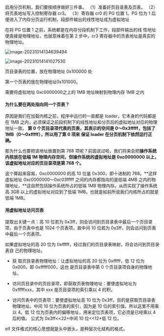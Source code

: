 





启用分页机制，我们要按顺序做好三件事。
（1）准备好页目录表及页表。
（2）将页表地址写入控制寄存器 cr3。
（3）寄存器 cr0 的 PG 位置 1。PG 位为 1 后便进入了内存分页运行机制，段部件输出的线性地址成为虚拟地址

在将 PG 位置 1 之前，系统都是在内存分段机制下工作，段部件输出的线
性地址便直接是物理地址，也就意味着在第 2 步中，cr3 寄存器中的页表地址是真实的物理地址。

![image-20231014134639494](/home/bullet/snap/typora/86/.config/Typora/typora-user-images/image-20231014134639494.png)



![image-20231014141027530](/home/bullet/snap/typora/86/.config/Typora/typora-user-images/image-20231014141027530.png)

页目录表的位置，放在物理地址 0x100000 处

第一个页表的放在物理地址0x101000。





需要将虚拟地址 0xc0000000之上的 1MB 地址映射到物理内存 1MB 之内



#### 为什么要在两处指向同一个页表？



原因是我们在加载内核之前，程序中运行的一直都是 loader，它本身的代码都是在 1MB 之内，必须保证之前段机制下的线性地址和分页后的虚拟地址对应的物理地址一致。
**第 0 个页目录项代表的页表，其表示的空间是 0～0x3fffff，包括了 1MB（0～0xfffff），所以用了第 0 项来**
**保证 loader 在分页机制下依然运行正确。**

那为什么也要把该地址放置到第 768 项呢？前面说过啦，我们将来会把**操作系统内核放在低端 1M 物理内存空间，但操作系统的虚拟地址是 0xc0000000 以上，该虚拟地址对应的页目录项是第 768 个。**

这个算起来容易，0xc0000000 的高 10 位是 0x300，即十进制的 768。**这样虚拟地址 0xc0000000～0xc03fffff 之间的内存都指向的是低端 4MB 之内的物理地址，**这自然包括操作系统所占的低端 1MB 物理内存。从而实现了操作系统高 3GB 以上的虚拟地址对应到了低端 1MB，也就是如前所说我们内核所占的就是低端 1MB。

#### 用虚拟地址访问页表



提取出关键一点：高 10 位若为 0x3ff，则会访问到页目录表中最后一个页目录项，由于页表中也是
1024 个页表项，故中间 10 位若为 0x3ff，则会访问到页表中最后一个页表项。

如果虚拟地址的高 20 位为 0xfffff，经过我们的页目录表映射，将会访问到页目录表自
己的物理地址。



- 获 取页目录表物理地址：让虚拟地址的高 20 位为 0xfffff，低 12 位为 0x000，即 0xfffff000，这也
  是页目录表中第 0 个页目录项自身的物理地址。
- 访问页目录中的页目录项，即获取页表物理地址：要使虚拟地址为 0xfffffxxx，其中 xxx 是页目录项的索引乘以 4 的积。 



- 访问页表中的页表项：要使虚拟地址高 10 位为 0x3ff，目的是获取页目录表物理地址。中间 10 位为页表的索引，因为是 10 位的索引值，所以这里不用乘以 4。低 12 位为页表内的偏移地址，用来定位页表项，它必须是已经乘以 4 后的值。
  公式为 0x3ff<<22+中间 10 位<<12+低 12 位。



elf 文件格式的核心思想就是头中嵌头，是种层次化结构的格式。